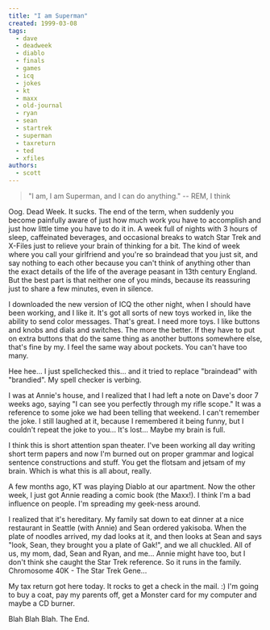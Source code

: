 ```yaml
---
title: "I am Superman"
created: 1999-03-08
tags:
  - dave
  - deadweek
  - diablo
  - finals
  - games
  - icq
  - jokes
  - kt
  - maxx
  - old-journal
  - ryan
  - sean
  - startrek
  - superman
  - taxreturn
  - ted
  - xfiles
authors:
  - scott
---
```


> "I am, I am Superman, and I can do anything." \-- REM, I think

Oog. Dead Week. It sucks. The end of the term, when suddenly you become painfully aware of just how much work you have to accomplish and just how little time you have to do it in. A week full of nights with 3 hours of sleep, caffeinated beverages, and occasional breaks to watch Star Trek and X-Files just to relieve your brain of thinking for a bit. The kind of week where you call your girlfriend and you're so braindead that you just sit, and say nothing to each other because you can't think of anything other than the exact details of the life of the average peasant in 13th century England. But the best part is that neither one of you minds, because its reassuring just to share a few minutes, even in silence.

I downloaded the new version of ICQ the other night, when I should have been working, and I like it. It's got all sorts of new toys worked in, like the ability to send color messages. That's great. I need more toys. I like buttons and knobs and dials and switches. The more the better. If they have to put on extra buttons that do the same thing as another buttons somewhere else, that's fine by my. I feel the same way about pockets. You can't have too many.

Hee hee... I just spellchecked this... and it tried to replace "braindead" with "brandied". My spell checker is verbing.

I was at Annie's house, and I realized that I had left a note on Dave's door 7 weeks ago, saying "I can see you perfectly through my rifle scope." It was a reference to some joke we had been telling that weekend. I can't remember the joke. I still laughed at it, because I remembered it being funny, but I couldn't repeat the joke to you... It's lost... Maybe my brain is full.

I think this is short attention span theater. I've been working all day writing short term papers and now I'm burned out on proper grammar and logical sentence constructions and stuff. You get the flotsam and jetsam of my brain. Which is what this is all about, really.

A few months ago, KT was playing Diablo at our apartment. Now the other week, I just got Annie reading a comic book (the Maxx!). I think I'm a bad influence on people. I'm spreading my geek-ness around.

I realized that it's hereditary. My family sat down to eat dinner at a nice restaurant in Seattle (with Annie) and Sean ordered yakisoba. When the plate of noodles arrived, my dad looks at it, and then looks at Sean and says "look, Sean, they brought you a plate of Gak!", and we all chuckled. All of us, my mom, dad, Sean and Ryan, and me... Annie might have too, but I don't think she caught the Star Trek reference. So it runs in the family. Chromosome 40K - The Star Trek Gene...

My tax return got here today. It rocks to get a check in the mail. :) I'm going to buy a coat, pay my parents off, get a Monster card for my computer and maybe a CD burner.

Blah Blah Blah. The End.
